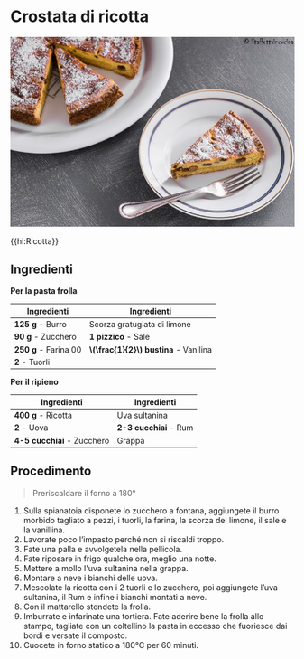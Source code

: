 # Crostata di ricotta

![](img/crostata-di-ricotta.jpg)

{{hi:Ricotta}}

## Ingredienti

**Per la pasta frolla**

| Ingredienti                  | Ingredienti             |
| ---------------------------- | ----------------------- |
| **125 g** - Burro | Scorza gratugiata di limone |
| **90 g** - Zucchero | **1 pizzico** - Sale |
| **250 g** - Farina 00 | **\\(\frac{1}{2}\\) bustina** - Vanilina |
| **2** - Tuorli | |

**Per il ripieno**

| Ingredienti                  | Ingredienti             |
| ---------------------------- | ----------------------- |
| **400 g** - Ricotta | Uva sultanina |
| **2** - Uova | **2-3 cucchiai** - Rum |
| **4-5 cucchiai** - Zucchero | Grappa |

## Procedimento

> Preriscaldare il forno a 180°

1. Sulla spianatoia disponete lo zucchero a fontana, aggiungete il burro morbido tagliato a pezzi, i tuorli, la farina, la scorza del limone, il sale e la vanillina.
2. Lavorate poco l’impasto perché non si riscaldi troppo.
3. Fate una palla e avvolgetela nella pellicola.
4. Fate riposare in frigo qualche ora, meglio una notte.
5. Mettere a mollo l'uva sultanina nella grappa.
6. Montare a neve i bianchi delle uova.
7. Mescolate la ricotta con i 2 tuorli e lo zucchero, poi aggiungete l’uva sultanina, il Rum e infine i bianchi montati a neve.
8. Con il mattarello stendete la frolla.
9. Imburrate e infarinate una tortiera. Fate aderire bene la frolla allo stampo, tagliate con un coltellino la pasta in eccesso che fuoriesce dai bordi e versate il composto.
10. Cuocete in forno statico a 180°C per 60 minuti.
